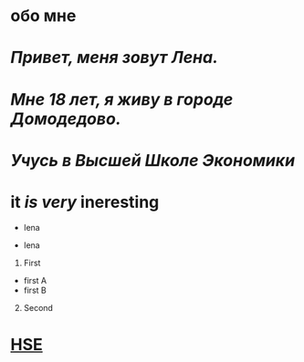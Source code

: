 # обо мне #
# ***Привет, меня зовут Лена.***
# *Мне 18 лет, я живу в городе Домодедово.* #
# ***Учусь в Высшей Школе Экономики*** #
# **it** _is_ _very_ **ineresting** #
+ lena 
- lena
1. First
  + first A
  + first B
2. Second

# [HSE](https://www.hse.ru/)
